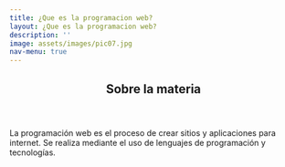 ```yaml
---
title: ¿Que es la programacion web?
layout: ¿Que es la programacion web?
description: ''
image: assets/images/pic07.jpg
nav-menu: true
---
```


<!-- Main -->
<div id="main">

<!-- One -->
<section id="one">
	<div class="inner">
		<header class="major">
			<h2>Sobre la materia</h2>
		</header>
		<p> La programación web es el proceso de crear sitios y aplicaciones para internet. Se realiza mediante el uso de lenguajes de programación y tecnologías. </p>
	</div>
</section>


</div>
